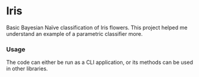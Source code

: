 # Iris

Basic Bayesian Naïve classification of Iris flowers. This project helped me understand an example of a parametric classifier more.

### Usage

The code can either be run as a CLI application, or its methods can be used in other libraries.
